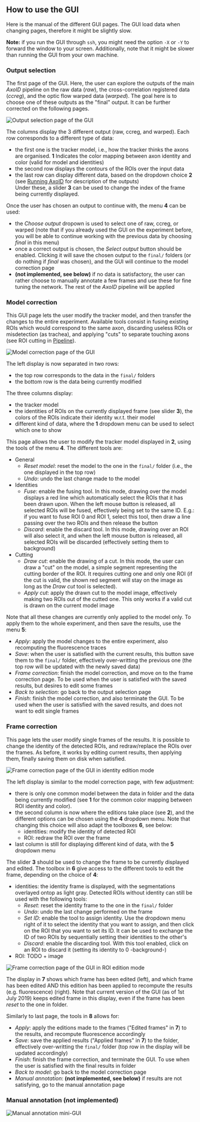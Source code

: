 ## How to use the GUI
Here is the manual of the different GUI pages. The GUI load data when changing pages, therefore it might be slightly slow.

**Note:** if you run the GUI through `ssh`, you might need the option `-X` or `-Y` to forward the window to your screen. Additionally, note that it might be slower than running the GUI from your own machine.

### Output selection
The first page of the GUI. Here, the user can explore the outputs of the main *AxoID* pipeline on the raw data (*raw*), the cross-correlation registered data (*ccreg*), and the optic flow warped data (*warped*). The goal here is to choose one of these outputs as the "final" output. It can be further corrected on the following pages.

![](../images/gui_selection.png "Output selection page of the GUI")

The columns display the 3 different output (raw, ccreg, and warped). Each row corresponds to a different type of data:
  * the first one is the tracker model, i.e., how the tracker thinks the axons are organised. **1** Indicates the color mapping between axon identity and color (valid for model and identities)
  * the second row displays the contours of the ROIs over the input data
  * the last row can display different data, based on the dropdown choice **2** (see [Running AxoID](./Running.md) for description of the outputs)  
Under these, a slider **3** can be used to change the index of the frame being currently displayed.

Once the user has chosen an output to continue with, the menu **4** can be used:
  * the *Choose output* dropown is used to select one of raw, ccreg, or warped (note that if you already used the GUI on the experiment before, you will be able to continue working with the previous data by choosing *final* in this menu)
  * once a correct output is chosen, the *Select output* button should be enabled. Clicking it will save the chosen output to the `final/` folders (or do nothing if *final* was chosen), and the GUI will continue to the model correction page
  * **(not implemented, see below)** if no data is satisfactory, the user can rather choose to manually annotate a few frames and use these for fine tuning the network. The rest of the *AxoID* pipeline will be applied

### Model correction
This GUI page lets the user modify the tracker model, and then transfer the changes to the entire experiment. Available tools consist in fusing existing ROIs which would correspond to the same axon, discarding useless ROIs or misdetection (as trachea), and applying "cuts" to separate touching axons (see ROI cutting in [Pipeline](./Pipeline.md)).

![](../images/gui_model.png "Model correction page of the GUI")

The left display is now separated in two rows:
  * the top row corresponds to the data in the `final/` folders
  * the bottom row is the data being currently modified

The three columns display:
  * the tracker model
  * the identities of ROIs on the currently displayed frame (see slider **3**), the colors of the ROIs indicate their identity w.r.t. their model
  * different kind of data, where the **1** dropdown menu can be used to select which one to show

This page allows the user to modify the tracker model displayed in **2**, using the tools of the menu **4**. The different tools are:
  * General
    * *Reset model*: reset the model to the one in the `final/` folder (i.e., the one displayed in the top row)
    * *Undo*: undo the last change made to the model
  * Identities
    * *Fuse*: enable the fusing tool. In this mode, drawing over the model displays a red line which automatically select the ROIs that it has been drawn upon. When the left mouse button is released, all selected ROIs will be fused, effectively being set to the same ID. E.g.: if you want to fuse ROI 0 and ROI 1, select this tool, then draw a line passing over the two ROIs and then release the button
    * *Discard*: enable the discard tool. In this mode, drawing over an ROI will also select it, and when the left mouse button is released, all selected ROIs will be discarded (effectively setting them to background)
  * Cutting
    * *Draw cut*: enable the drawing of a cut. In this mode, the user can draw a "cut" on the model, a simple segment representing the cutting border of the ROI. It requires cutting one and only one ROI (if the cut is valid, the shown red segment will stay on the image as long as the *Draw cut* tool is selected).
    * *Apply cut*: apply the drawn cut to the model image, effectively making two ROIs out of the cutted one. This only works if a valid cut is drawn on the current model image

Note that all these changes are currently only applied to the model only. To apply them to the whole experiment, and then save the results, use the menu **5**:
  * *Apply*: apply the model changes to the entire experiment, also recomputing the fluorescence traces
  * *Save*: when the user is satisfied with the current results, this button save them to the `final/` folder, effectively over-writting the previous one (the top row will be updated with the newly saved data)
  * *Frame correction*: finish the model correction, and move on to the frame correction page. To be used when the user is satisfied with the saved results, but desires to edit some frames
  * *Back to selection*: go back to the output selection page
  * *Finish*: finish the model correction, and also terminate the GUI. To be used when the user is satisfied with the saved results, and does not want to edit single frames

### Frame correction
This page lets the user modify single frames of the results. It is possible to change the identity of the detected ROIs, and redraw/replace the ROIs over the frames. As before, it works by editing current results, then applying them, finally saving them on disk when satisfied.

![](../images/gui_correction.png "Frame correction page of the GUI in identity edition mode")

The left display is similar to the model correction page, with few adjustment:
  * there is only one common model between the data in folder and the data being currently modified (see **1** for the common color mapping between ROI identity and color).
  * the second column is now where the editions take place (see **2**), and the different options can be chosen using the **4** dropdown menu. Note that changing this choice will also adapt the toolboxes **6**, see below:
    * identities: modify the identity of detected ROI
    * ROI: redraw the ROI over the frame
  * last column is still for displaying different kind of data, with the **5** dropdown menu

The slider **3** should be used to change the frame to be currently displayed and edited. The toolbox in **6** give access to the different tools to edit the frame, depending on the choice of **4**:
  * identities: the identity frame is displayed, with the segmentations overlayed ontop as light gray. Detected ROIs without identity can still be used with the following tools:
    * *Reset*: reset the identity frame to the one in the `final/` folder
    * *Undo*: undo the last change performed on the frame
    * *Set ID*: enable the tool to assign identity. Use the dropdown menu right of it to select the identity that you want to assign, and then click on the ROI that you want to set its ID. It can be used to exchange the ID of two ROIs by sequentially setting their identities to the other's
    * *Discard*: enable the discarding tool. With this tool enabled, click on an ROI to discard it (setting its identity to 0 -background-)
  * ROI: TODO + image

![](../images/gui_correction_ROI.png "Frame correction page of the GUI in ROI edition mode")

The display in **7** shows which frame has been edited (left), and which frame has been edited AND this edition has been applied to recompute the results (e.g. fluorescence) (right). Note that current version of the GUI (as of 1st July 2019) keeps edited frame in this display, even if the frame has been *reset* to the one in folder.

Similarly to last page, the tools in **8** allows for:
  * *Apply*: apply the editions made to the frames ("Edited frames" in **7**) to the results, and recompute fluorescence accordingly
  * *Save*: save the applied results ("Applied frames" in **7**) to the folder, effectively over-writting the `final/` folder (top row in the display will be updated accordingly)
  * *Finish*: finish the frame correction, and terminate the GUI. To use when the user is satisfied with the final results in folder
  * *Back to model*: go back to the model correction page
  * *Manual annotation*: **(not implemented, see below)** if results are not satisfying, go to the manual annotation page

### Manual annotation (not implemented)

![](../images/gui_annotation.png "Manual annotation mini-GUI")
